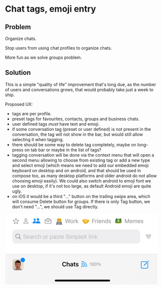 # Chat tags, emoji entry

## Problem

Organize chats.

Stop users from using chat profiles to organize chats.

More fun as we solve groups problem.

## Solution

This is a simple "quality of life" improvement that's long due, as the number of users and conversations grows, that would probably take just a week to ship.

Proposed UX:
- tags are per profile.
- preset tags for favourites, contacts, groups and business chats.
- user defined tags *must* have text and emoji.
- if some conversation tag (preset or user defined) is not present in the conversation, the tag will not show in the bar, but would still allow selecting it when tagging.
- there should be some way to delete tag completely, maybe on long-press on tab bar or maybe in the list of tags?
- tagging conversation will be done via the context menu that will open a second menu allowing to choose from existing tag or add a new type and select emoji (which means we need to add our embedded emoji keyboard on desktop and on android, and that should be used in compose too, as many desktop platforms and older android do not allow choosing emoji easily). We could also switch android to emoji font we use on desktop, if it's not too large, as default Android emoji are quite ugly.
- on iOS it would be a third "..." button on the trailing swipe area, which will consume Delete button for groups. If there is only Tag button, we don't need "...", we should use Tag directly.

![UI](2024-12-06-chat-tags.jpg)
